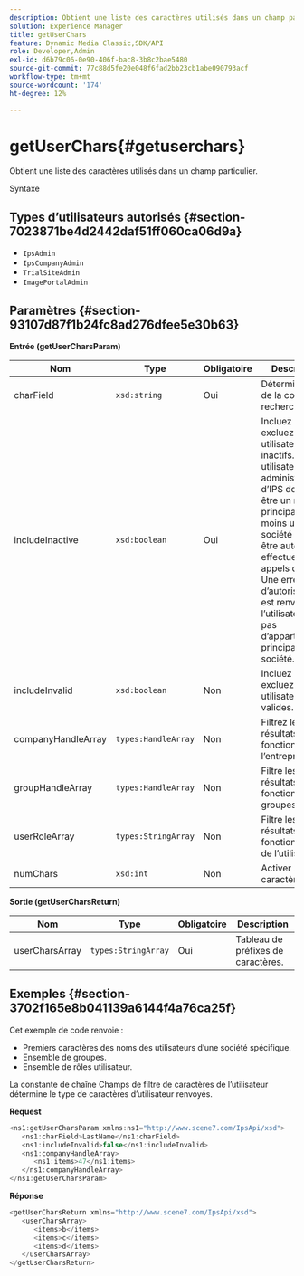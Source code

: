 ```yaml
---
description: Obtient une liste des caractères utilisés dans un champ particulier.
solution: Experience Manager
title: getUserChars
feature: Dynamic Media Classic,SDK/API
role: Developer,Admin
exl-id: d6b79c06-0e90-406f-bac8-3b8c2bae5480
source-git-commit: 77c88d5fe20e048f6fad2bb23cb1abe090793acf
workflow-type: tm+mt
source-wordcount: '174'
ht-degree: 12%

---
```


# getUserChars{#getuserchars}

Obtient une liste des caractères utilisés dans un champ particulier.

Syntaxe

## Types d’utilisateurs autorisés {#section-7023871be4d2442daf51ff060ca06d9a}

* `IpsAdmin`
* `IpsCompanyAdmin`
* `TrialSiteAdmin`
* `ImagePortalAdmin`

## Paramètres {#section-93107d87f1b24fc8ad276dfee5e30b63}

**Entrée (getUserCharsParam)**

| Nom | Type | Obligatoire | Description |
|---|---|---|---|
| charField | `xsd:string` | Oui | Détermine l’état de la corbeille à rechercher. |
| includeInactive | `xsd:boolean` | Oui | Incluez ou excluez les utilisateurs inactifs. Les utilisateurs non administrateurs d’IPS doivent être un membre principal d’au moins une société pour être autorisés à effectuer des appels d’API. Une erreur d’autorisation est renvoyée si l’utilisateur n’a pas d’appartenances principales à la société. |
| includeInvalid | `xsd:boolean` | Non | Incluez ou excluez des utilisateurs non valides. |
| companyHandleArray | `types:HandleArray` | Non | Filtrez les résultats en fonction de l’entreprise. |
| groupHandleArray | `types:HandleArray` | Non | Filtre les résultats en fonction des groupes. |
| userRoleArray | `types:StringArray` | Non | Filtre les résultats en fonction du rôle de l’utilisateur. |
| numChars | `xsd:int` | Non | Activer >1 caractère. |

**Sortie (getUserCharsReturn)**

| Nom | Type | Obligatoire | Description |
|---|---|---|---|
| userCharsArray | `types:StringArray` | Oui | Tableau de préfixes de caractères. |

## Exemples {#section-3702f165e8b041139a6144f4a76ca25f}

Cet exemple de code renvoie :

* Premiers caractères des noms des utilisateurs d’une société spécifique.
* Ensemble de groupes.
* Ensemble de rôles utilisateur.

La constante de chaîne Champs de filtre de caractères de l’utilisateur détermine le type de caractères d’utilisateur renvoyés.

**Request**

```java
<ns1:getUserCharsParam xmlns:ns1="http://www.scene7.com/IpsApi/xsd">
   <ns1:charField>LastName</ns1:charField>
   <ns1:includeInvalid>false</ns1:includeInvalid>
   <ns1:companyHandleArray>
      <ns1:items>47</ns1:items>
   </ns1:companyHandleArray>
</ns1:getUserCharsParam>
```

**Réponse**

```java
<getUserCharsReturn xmlns="http://www.scene7.com/IpsApi/xsd">
   <userCharsArray>
      <items>b</items>
      <items>c</items>
      <items>d</items>
   </userCharsArray>
</getUserCharsReturn>
```
